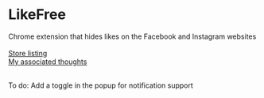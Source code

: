 # LikeFree
Chrome extension that hides likes on the Facebook and Instagram websites
<br>
<br>
<a href="https://chrome.google.com/webstore/detail/likefree/hejgbghjhjiilikhjinpbooockoiipek">Store listing</a>
<br>
<a href="https://medium.com/@vivekbhookya/likefree-40fa694cab3f">My associated thoughts</a>

<br>
To do:
Add a toggle in the popup for notification support
